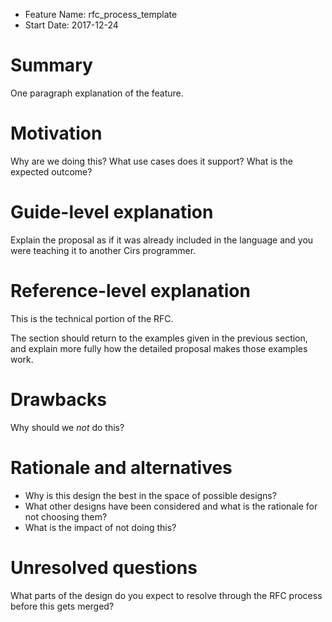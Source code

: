 - Feature Name: rfc_process_template
- Start Date: 2017-12-24

# Summary

One paragraph explanation of the feature.

# Motivation

Why are we doing this? What use cases does it support? What is the expected
outcome?

# Guide-level explanation

Explain the proposal as if it was already included in the language and you
were teaching it to another Cirs programmer.

# Reference-level explanation

This is the technical portion of the RFC.

The section should return to the examples given in the previous section, and
explain more fully how the detailed proposal makes those examples work.

# Drawbacks

Why should we *not* do this?

# Rationale and alternatives

- Why is this design the best in the space of possible designs?
- What other designs have been considered and what is the rationale for not
  choosing them?
- What is the impact of not doing this?

# Unresolved questions

What parts of the design do you expect to resolve through the RFC process
before this gets merged?
